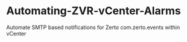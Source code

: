 # Automating-ZVR-vCenter-Alarms
Automate SMTP based notifications for Zerto com.zerto.events within vCenter
